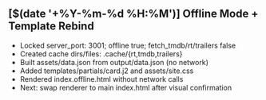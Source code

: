 
## [$(date '+%Y-%m-%d %H:%M')] Offline Mode + Template Rebind
- Locked server_port: 3001; offline true; fetch_tmdb/rt/trailers false
- Created cache dirs/files: .cache/{rt,tmdb,trailers}
- Built assets/data.json from output/data.json (no network)
- Added templates/partials/card.j2 and assets/site.css
- Rendered index.offline.html without network calls
- Next: swap renderer to main index.html after visual confirmation
